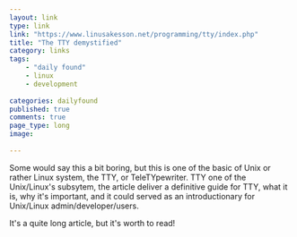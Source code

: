 ```yaml
---
layout: link
type: link
link: "https://www.linusakesson.net/programming/tty/index.php"
title: "The TTY demystified"
category: links
tags: 
    - "daily found"
    - linux
    - development
    
categories: dailyfound
published: true
comments: true
page_type: long
image:
    
---
```


Some would say this a bit boring, but this is one of the basic of Unix or rather Linux system, the TTY, or TeleTYpewriter. TTY one of the Unix/Linux's subsytem, the article deliver a definitive guide for TTY, what it is, why it's important, and it could served as an introductionary for Unix/Linux admin/developer/users.

It's a quite long article, but it's worth to read!